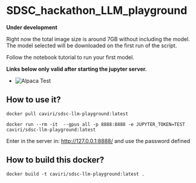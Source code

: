 # SDSC_hackathon_LLM_playground

**Under development**

Right now the total image size is around 7GB without including the model. The model selected will be downloaded on the first run of the script. 

Follow the notebook tutorial to run your first model. 

**Links below only valid after starting the jupyter server.**
- ![Alpaca Test](http://127.0.0.1:8888/lab/tree/notebooks/000.Alpaca_test.ipynb)

## How to use it?

```
docker pull caviri/sdsc-llm-playground:latest
```

```
docker run --rm -it  --gpus all -p 8888:8888 -e JUPYTER_TOKEN=TEST caviri/sdsc-llm-playground:latest
```

Enter in the server in: http://127.0.0.1:8888/ and use the password defined

## How to build this docker?

```
docker build -t caviri/sdsc-llm-playground:latest .
```

